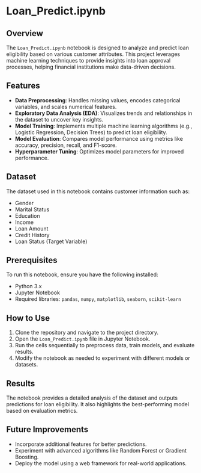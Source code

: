 # Loan_Predict.ipynb

## Overview
The `Loan_Predict.ipynb` notebook is designed to analyze and predict loan eligibility based on various customer attributes. This project leverages machine learning techniques to provide insights into loan approval processes, helping financial institutions make data-driven decisions.

## Features
- **Data Preprocessing**: Handles missing values, encodes categorical variables, and scales numerical features.
- **Exploratory Data Analysis (EDA)**: Visualizes trends and relationships in the dataset to uncover key insights.
- **Model Training**: Implements multiple machine learning algorithms (e.g., Logistic Regression, Decision Trees) to predict loan eligibility.
- **Model Evaluation**: Compares model performance using metrics like accuracy, precision, recall, and F1-score.
- **Hyperparameter Tuning**: Optimizes model parameters for improved performance.

## Dataset
The dataset used in this notebook contains customer information such as:
- Gender
- Marital Status
- Education
- Income
- Loan Amount
- Credit History
- Loan Status (Target Variable)

## Prerequisites
To run this notebook, ensure you have the following installed:
- Python 3.x
- Jupyter Notebook
- Required libraries: `pandas`, `numpy`, `matplotlib`, `seaborn`, `scikit-learn`

## How to Use
1. Clone the repository and navigate to the project directory.
2. Open the `Loan_Predict.ipynb` file in Jupyter Notebook.
3. Run the cells sequentially to preprocess data, train models, and evaluate results.
4. Modify the notebook as needed to experiment with different models or datasets.

## Results
The notebook provides a detailed analysis of the dataset and outputs predictions for loan eligibility. It also highlights the best-performing model based on evaluation metrics.

## Future Improvements
- Incorporate additional features for better predictions.
- Experiment with advanced algorithms like Random Forest or Gradient Boosting.
- Deploy the model using a web framework for real-world applications.